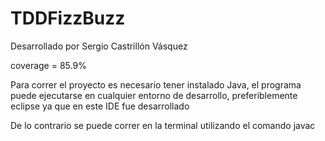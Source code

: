 # TDDFizzBuzz

Desarrollado por Sergio Castrillón Vásquez

coverage = 85.9%

Para correr el proyecto es necesario tener instalado Java, el programa puede ejecutarse en cualquier entorno de desarrollo, preferiblemente eclipse ya que en este IDE fue desarrollado

De lo contrario se puede correr en la terminal utilizando el comando javac
